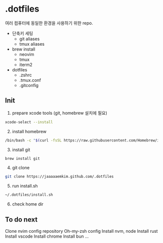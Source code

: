 # .dotfiles

여러 컴퓨터에 동일한 환경을 사용하기 위한 repo.

- 단축키 세팅
  - git aliases
  - tmux aliases
- brew install
  - neovim
  - tmux
  - iterm2
- dotfiles
  - .zshrc
  - .tmux.conf
  - .gitconfig

## Init

1. prepare xcode tools (git, homebrew 설치에 필요)

```sh
xcode-select --install
```

2. install homebrew

```sh
/bin/bash -c "$(curl -fsSL https://raw.githubusercontent.com/Homebrew/install/HEAD/install.sh)"
```

3. install git

```sh
brew install git
```

4. git clone

```sh
git clone https://jaaaaaemkim.github.com/.dotfiles
```

5. run install.sh

```sh
~/.dotfiles/install.sh
```

6. check home dir

## To do next

Clone nvim config repository
Oh-my-zsh config
Install nvm, node
Install rust
Install vscode
Install chrome
Install bun
...
